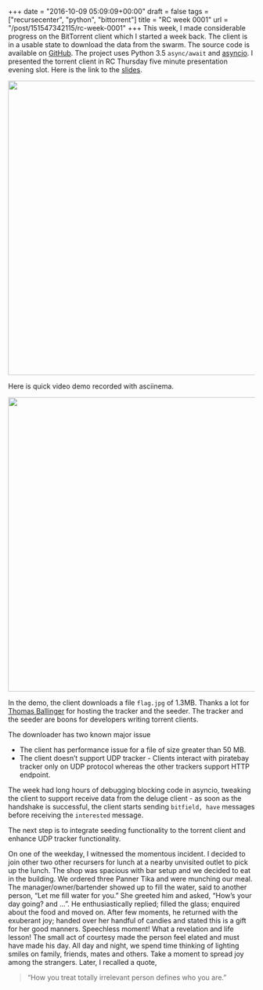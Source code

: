 
+++
date = "2016-10-09 05:09:09+00:00"
draft = false
tags = ["recursecenter", "python", "bittorrent"]
title = "RC week 0001"
url = "/post/151547342115/rc-week-0001"
+++
This week, I made considerable progress on the BitTorrent client which I started a week back. The client is in a usable state to download the data from the swarm. The source code is available on <a href="https://github.com/kracekumar/bt" target="_blank">GitHub</a>. The project uses Python 3.5 `` async/await `` and <a href="https://docs.python.org/3/library/asyncio.html" target="_blank">asyncio</a>. I presented the torrent client in RC Thursday five minute presentation evening slot. Here is the link to the <a href="http://slides.com/kracekumarramaraju/bittorrent-client" target="_blank">slides</a>.

<a href="http://slides.com/kracekumarramaraju/bittorrent-client" target="_blank">

<img src="https://lh3.googleusercontent.com/3bvl-5OwgFkwHvero3PiqS4NAf0rVLEK86hGa1WEoBqJsatbf1zi6EAEhsPql4OfWVh4GLUkTXDz_ZsjfcpKOdfwK63li8KGp78xRW9xVUW3OwTCOBYoK_XSKsN4iIKVZi9hgr65_5oQtTeSBfbQRtJdHPgv_23LXKHlpO5jTIjCtLvYj-aXm_EkxOcCaud0WRISIOkYWIXFUZhfcTELtglNfwQF99ZV8VSeUB644VRLK2lSt_W0mo6LD8saggHdTS9Nae0a8z_EebfN1YpFYjOOGbLIcqiYHMUEDRWMikCsTQzm5943DAHakLXFGtPcvEYYdUSaWBlpOojg-ym1U1BBIy9T5MUFj6OnDm_Ig-1jBGVVvq0BEPtzFl5EZG-lwnYT643OjuUmBmWbIkylGVwhd6OwhG--VsogDZGSYbzFXNvC_VvJnFaUNn5g-1To4O8uARF-L5ApcVd91p4u233LRPWZYxqCCLf_T6OcCjbqPZmXzGxUFhyc73dJFMAcnV4B18JhiWamjhXH7TiIYmN4NkK6MbKOk7roUw3RLp0GaNMZ3ORrF97dsUxTz1GuRclwjZr9yn2NTLFBw9LXxhDGX32IfTCU53haG24raHpIau55=w1133-h708-no" width="600"/>

</a>

Here is quick video demo recorded with asciinema.

<a href="https://asciinema.org/a/88321" target="_blank">

<img src="https://asciinema.org/a/88321.png" width="600"/>

</a>

In the demo, the client downloads a file `` flag.jpg `` of 1.3MB. Thanks a lot for <a href="https://twitter.com/ballingt" target="_blank">Thomas Ballinger</a> for hosting the tracker and the seeder. The tracker and the seeder are boons for developers writing torrent clients.

The downloader has two known major issue

*   The client has performance issue for a file of size greater than 50 MB.
*   The client doesn’t support UDP tracker - Clients interact with piratebay tracker only on UDP protocol whereas the other trackers support HTTP endpoint.

The week had long hours of debugging blocking code in asyncio, tweaking the client to support receive data from the deluge client - as soon as the handshake is successful, the client starts sending `` bitfield, have `` messages before receiving the `` interested `` message.

The next step is to integrate seeding functionality to the torrent client and enhance UDP tracker functionality.

On one of the weekday, I witnessed the momentous incident. I decided to join other two other recursers for lunch at a nearby unvisited outlet to pick up the lunch. The shop was spacious with bar setup and we decided to eat in the building. We ordered three Panner Tika and were munching our meal. The manager/owner/bartender showed up to fill the water, said to another person, “Let me fill water for you.” She greeted him and asked, “How’s your day going? and …”. He enthusiastically replied; filled the glass; enquired about the food and moved on. After few moments, he returned with the exuberant joy; handed over her handful of candies and stated this is a gift for her good manners. Speechless moment! What a revelation and life lesson! The small act of courtesy made the person feel elated and must have made his day. All day and night, we spend time thinking of lighting smiles on family, friends, mates and others. Take a moment to spread joy among the strangers. Later, I recalled a quote,

>  
> “How you treat totally irrelevant person defines who you are.”
> 
